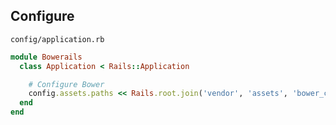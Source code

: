 ##  Configure

`config/application.rb`

```ruby
module Bowerails
  class Application < Rails::Application

    # Configure Bower
    config.assets.paths << Rails.root.join('vendor', 'assets', 'bower_components')
  end
end
```
